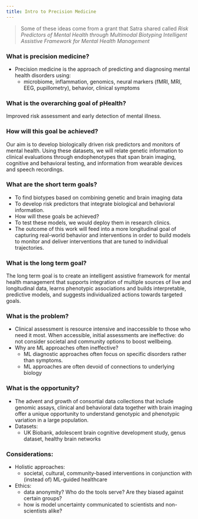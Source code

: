 ```yaml
---
title: Intro to Precision Medicine
---
```


> Some of these ideas come from a grant that Satra shared called *Risk Predictors of Mental Health through Multimodal Biotyping Intelligent Assistive Framework for Mental Health Management*

### What is precision medicine?
* Precision medicine is the approach of predicting and diagnosing mental health disorders using: 
    * microbiome, inflammation, genomics, neural markers (fMRI, MRI, EEG, pupillometry), behavior, clinical symptoms

### What is the overarching goal of pHealth? 
Improved risk assessment and early detection of mental illness. 

### How will this goal be achieved? 
Our aim is to develop biologically driven risk predictors and monitors of mental health. Using these datasets, we will relate genetic information to clinical evaluations through endophenotypes that span brain imaging, cognitive and behavioral testing, and information from wearable devices and speech recordings.

### What are the short term goals? 
* To find biotypes based on combining genetic and brain imaging data
* To develop risk predictors that integrate biological and behavioral information.
* How will these goals be achieved?
* To test these models, we would deploy them in research clinics. 
* The outcome of this work will feed into a more longitudinal goal of capturing real-world behavior and interventions in order to build models to monitor and deliver interventions that are tuned to individual trajectories.

### What is the long term goal? 
The long term goal is to create an intelligent assistive framework for mental health management that supports integration of multiple sources of live and longitudinal data, learns phenotypic associations and builds interpretable, predictive models, and suggests individualized actions towards targeted goals.

### What is the problem? 
* Clinical assessment is resource intensive and inaccessible to those who need it most. When accessible, initial assessments are ineffective: do not consider societal and community options to boost wellbeing. 
* Why are ML approaches often ineffective?
    * ML diagnostic approaches often focus on specific disorders rather than symptoms. 
    * ML approaches are often devoid of connections to underlying biology

### What is the opportunity?
* The advent and growth of consortial data collections that include genomic assays, clinical and behavioral data together with brain imaging offer a unique opportunity to understand genotypic and phenotypic variation in a large population.
* Datasets: 
    * UK Biobank, adolescent brain cognitive development study, genus dataset, healthy brain networks

### Considerations:
* Holistic approaches: 
    * societal, cultural, community-based interventions in conjunction with (instead of) ML-guided healthcare
* Ethics: 
    * data anonymity? Who do the tools serve? Are they biased against certain groups? 
    * how is model uncertainty communicated to scientists and non-scientists alike?

